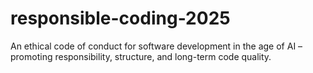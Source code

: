 # responsible-coding-2025
An ethical code of conduct for software development in the age of AI – promoting responsibility, structure, and long-term code quality.

